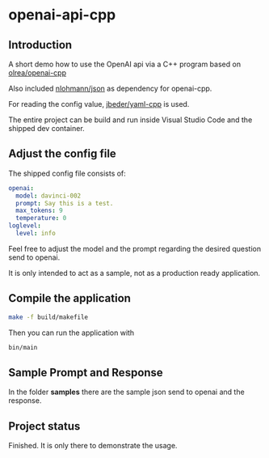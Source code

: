 # openai-api-cpp



## Introduction

A short demo how to use the OpenAI api via a C++ program based on [olrea/openai-cpp](https://github.com/olrea/openai-cpp)

Also included [nlohmann/json](https://github.com/nlohmann/json) as dependency for openai-cpp.

For reading the config value, [jbeder/yaml-cpp](https://github.com/jbeder/yaml-cpp) is used.

The entire project can be build and run inside Visual Studio Code and the shipped dev container.


## Adjust the config file

The shipped config file consists of:

```yaml
openai:
  model: davinci-002
  prompt: Say this is a test.
  max_tokens: 9
  temperature: 0
loglevel:
  level: info
```

Feel free to adjust the model and the prompt regarding the desired question send to openai.

It is only intended to act as a sample, not as a production ready application.

## Compile the application

```bash
make -f build/makefile
```

Then you can run the application with

```bash
bin/main
```

## Sample Prompt and Response

In the folder **samples** there are the sample json send to openai and the response.

## Project status

Finished. It is only there to demonstrate the usage.